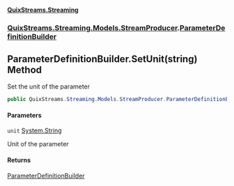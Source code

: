 #### [QuixStreams.Streaming](index.md 'index')
### [QuixStreams.Streaming.Models.StreamProducer](QuixStreams.Streaming.Models.StreamProducer.md 'QuixStreams.Streaming.Models.StreamProducer').[ParameterDefinitionBuilder](ParameterDefinitionBuilder.md 'QuixStreams.Streaming.Models.StreamProducer.ParameterDefinitionBuilder')

## ParameterDefinitionBuilder.SetUnit(string) Method

Set the unit of the parameter

```csharp
public QuixStreams.Streaming.Models.StreamProducer.ParameterDefinitionBuilder SetUnit(string unit);
```
#### Parameters

<a name='QuixStreams.Streaming.Models.StreamProducer.ParameterDefinitionBuilder.SetUnit(string).unit'></a>

`unit` [System.String](https://docs.microsoft.com/en-us/dotnet/api/System.String 'System.String')

Unit of the parameter

#### Returns
[ParameterDefinitionBuilder](ParameterDefinitionBuilder.md 'QuixStreams.Streaming.Models.StreamProducer.ParameterDefinitionBuilder')